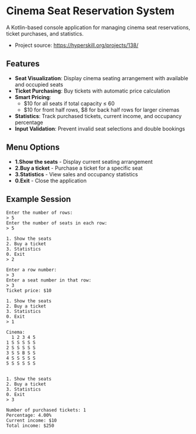 # Cinema Seat Reservation System

A Kotlin-based console application for managing cinema seat reservations, ticket purchases, and statistics.
- Project source: https://hyperskill.org/projects/138/

## Features

- **Seat Visualization**: Display cinema seating arrangement with available and occupied seats
- **Ticket Purchasing**: Buy tickets with automatic price calculation
- **Smart Pricing**: 
  - $10 for all seats if total capacity ≤ 60
  - $10 for front half rows, $8 for back half rows for larger cinemas
- **Statistics**: Track purchased tickets, current income, and occupancy percentage
- **Input Validation**: Prevent invalid seat selections and double bookings

## Menu Options

- **1.Show the seats** - Display current seating arrangement
- **2.Buy a ticket** - Purchase a ticket for a specific seat
- **3.Statistics** - View sales and occupancy statistics
- **0.Exit** - Close the application

## Example Session
```text
Enter the number of rows:
> 5
Enter the number of seats in each row:
> 5

1. Show the seats
2. Buy a ticket
3. Statistics
0. Exit
> 2

Enter a row number:
> 3
Enter a seat number in that row:
> 3
Ticket price: $10

1. Show the seats
2. Buy a ticket
3. Statistics
0. Exit
> 1

Cinema:
  1 2 3 4 5
1 S S S S S 
2 S S S S S 
3 S S B S S 
4 S S S S S 
5 S S S S S


1. Show the seats
2. Buy a ticket
3. Statistics
0. Exit
> 3

Number of purchased tickets: 1
Percentage: 4.00%
Current income: $10
Total income: $250
```

